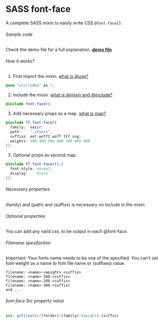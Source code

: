 # SASS font-face
A complete SASS mixin to easily write CSS `@font-face{}`.



###### Sample code
Check the demo file for a full explanation.
**[demo file](https://github.com/babakfp/sass-font-face/blob/master/demo.scss)**



###### How it works?

1. First import the mixin.
[what is @use?](http://www.sass-lang.com/documentation/at-rules/use)
```scss
@use "src/index" as *;
```

2. Include the mixin.
[what is @mixin and @include?](http://www.sass-lang.com/documentation/at-rules/mixin)
```scss
@include font-face();
```

3. Add necessary props as a map.
[what is map?](https://sass-lang.com/documentation/values/maps)
```scss
@include ff.font-face((
  family:  vazir,
  path:    "./fonts",
  suffixs: eot woff2 woff ttf svg,
  weights: 100 400 500 600 700 800 900
));
```

3. Optional props as second map.
```scss
@include ff.font-face((),(
  font-style: normal,
  display:    block
));
```



###### Necessary properties
(family) and (path) and (suffixs) is necessary no include in the mixin.



###### Optional properties
You can add any valid css, to be output in each @font-face.



###### Filename spesifaction
Important: Your fonts name needs to be one of the specified. You can't set font-weight as a name to font file name or (suffixes) value.
```
filename: <name>-<weight>.<suffix>
filename: <name>-100.<suffix>
filename: <name>-200.<suffix>
filename: <name>-300.<suffix>
and ...
```



###### font-face Src property value
```scss
src: url((path)/(folder)/(family)-(weight).(suffix)
```